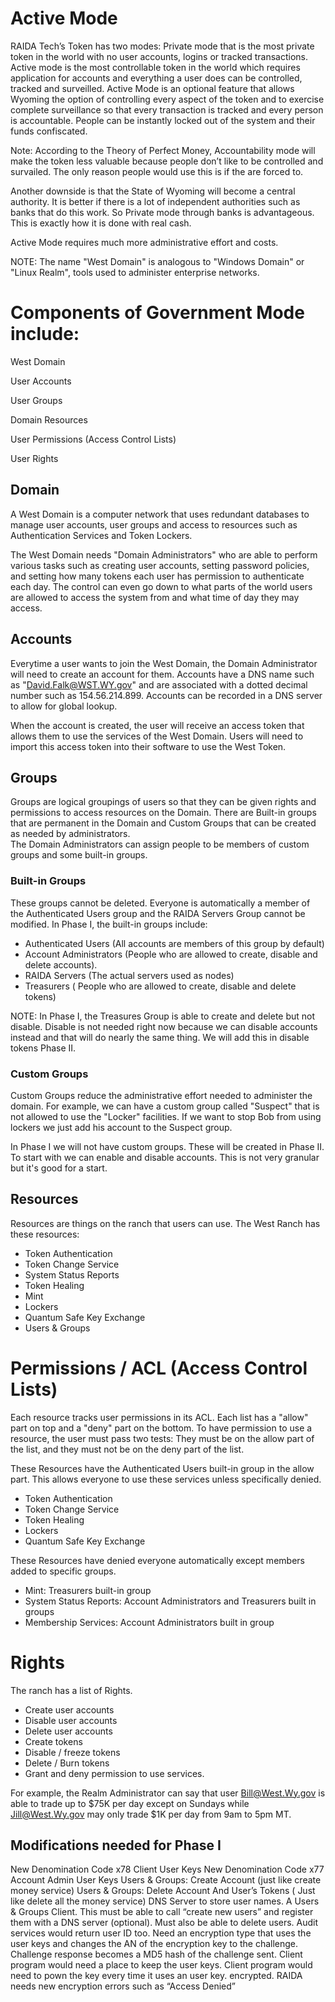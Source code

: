 # Active Mode

RAIDA Tech’s Token has two modes: 
Private mode that is the most private token in the world with no user accounts, logins or tracked transactions.  
Active mode is the most controllable token in the world which requires application for accounts and everything a user does can be controlled, tracked  and surveilled.
Active Mode is an optional feature that allows Wyoming the option of controlling every aspect of the token and to exercise complete surveillance so that every transaction is tracked and every person is accountable. People can be instantly locked out of the system and their funds confiscated. 

Note: According to the Theory of Perfect Money, Accountability mode will make the token less valuable because people don’t like to be controlled and survailed. The only reason people would use this is if the are forced to. 

Another downside is that the State of Wyoming will become a central authority. It is better if there is a lot of independent authorities such as banks that do this work. So Private mode through banks is advantageous. This is exactly how it is done with real cash. 

Active Mode requires much more administrative effort and costs. 

NOTE: The name "West Domain" is analogous to "Windows Domain" or "Linux Realm", tools used to administer enterprise networks. 

# Components of Government Mode include:
West Domain

User Accounts

User Groups

Domain Resources

User Permissions (Access Control Lists)

User Rights

## Domain

A West Domain is a computer network that uses redundant databases to manage user accounts, user groups and access to 
resources such as Authentication Services and Token Lockers.

The West Domain needs "Domain Administrators" who are able to perform various tasks such as creating user accounts, setting password policies, and setting how many tokens each user has permission to authenticate each day. The control can even go down to what parts of the world users are allowed to access the system from and what time of day they may access. 

## Accounts
Everytime a user wants to join the West Domain, the Domain Administrator will need to create an account for them. 
Accounts have a DNS name such as "David.Falk@WST.WY.gov" and are associated with a dotted decimal number such as 154.56.214.899. Accounts can be recorded in a DNS server to allow for global lookup. 

When the account is created, the user will receive an access token that allows them to use the services of the West Domain. Users will need to import this access token into their software to use the West Token. 

## Groups
Groups are logical groupings of users so that they can be given rights and permissions to access resources on the Domain. 
There are Built-in groups that are permanent in the Domain and Custom Groups that can be created as needed by administrators.  
The Domain Administrators can assign people to be members of custom groups and some built-in groups. 

### Built-in Groups
These groups cannot be deleted. Everyone is automatically a member of the Authenticated Users group and the RAIDA Servers Group cannot be modified.
In Phase I, the built-in groups include:
* Authenticated Users (All accounts are members of this group by default)
* Account Administrators (People who are allowed to create, disable and delete accounts). 
* RAIDA Servers (The actual servers used as nodes)
* Treasurers ( People who are allowed to create, disable and delete tokens) 

NOTE: In Phase I, the Treasures Group is able to create and delete but not disable. Disable is not needed right now because we can disable accounts instead and that 
will do nearly the same thing. We will add this in disable tokens Phase II. 

### Custom Groups
Custom Groups reduce the administrative effort needed to administer the domain. For example, we can have a custom group called "Suspect" that is not allowed to use the "Locker" facilities. If we want to stop Bob from using lockers we just 
add his account to the Suspect group. 

In Phase I we will not have custom groups. These will be created in Phase II. To start with we can enable and disable accounts. This is not very granular but it's good for a start. 

## Resources
Resources are things on the ranch that users can use. The West Ranch has these resources: 

* Token Authentication
* Token Change Service
* System Status Reports
* Token Healing
* Mint
* Lockers
* Quantum Safe Key Exchange
* Users & Groups

# Permissions / ACL (Access Control Lists)
Each resource tracks user permissions in its ACL. Each list has a "allow" part on top and a "deny" part on the bottom. To have permission to use a resource, the user must pass two tests: They must be on the allow part of the list, and they must not be on the deny part of the list. 

These Resources have the Authenticated Users built-in group in the allow part. This allows everyone to use these services unless specifically denied. 
* Token Authentication
* Token Change Service
* Token Healing
* Lockers
* Quantum Safe Key Exchange

These Resources have denied everyone automatically except members added to specific groups. 
* Mint: Treasurers built-in group
* System Status Reports: Account Administrators and Treasurers built in groups
* Membership Services:  Account Administrators built in group

# Rights
The ranch has a list of Rights. 
* Create user accounts
* Disable user accounts
* Delete user accounts
* Create tokens
* Disable / freeze tokens 
* Delete / Burn tokens
* Grant and deny permission to use services. 

For example, the Realm Administrator can say that user Bill@West.Wy.gov is able to trade up to $75K per day except on Sundays while Jill@West.Wy.gov may only trade $1K per day from 9am to 5pm MT. 



## Modifications needed for Phase I
New Denomination Code x78 Client User Keys
New Denomination Code x77 Account Admin User Keys
Users & Groups: Create Account (just like create money service)
Users & Groups: Delete Account And User’s Tokens ( Just like delete all the money service)
DNS Server to store user names.
A Users & Groups Client. This must be able to call “create new users” and register them with a DNS server (optional). Must also be able to delete users. 
Audit services would return user ID too. 
Need an encryption type that uses the user keys and changes the AN of the encryption key to the challenge. Challenge response becomes a MD5 hash of the challenge sent. 
Client program would need a place to keep the user keys.
Client program would need to pown the key every time it uses an user key. encrypted. 
RAIDA needs new encryption errors such as “Access Denied”





